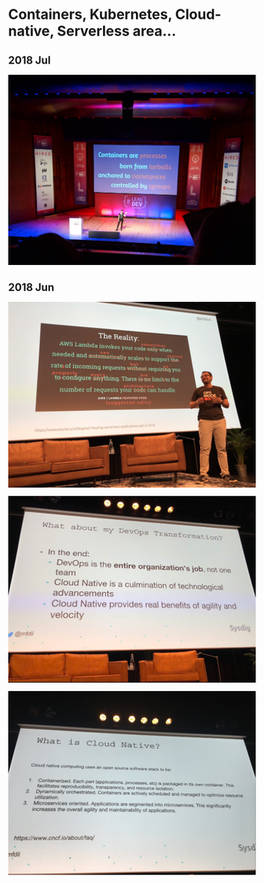 # Containers, Kubernetes, Cloud-native, Serverless area...

## 2018 Jul

![](what_containers_really_are.jpg)

## 2018 Jun

![](2018-06-29_devopsdays_aws_lambda.jpg)

![](2018-06-28_devopsdays_cloud-native.PNG)

![](2018-06-28_devopsdays_what-is-cloud-native.png)
